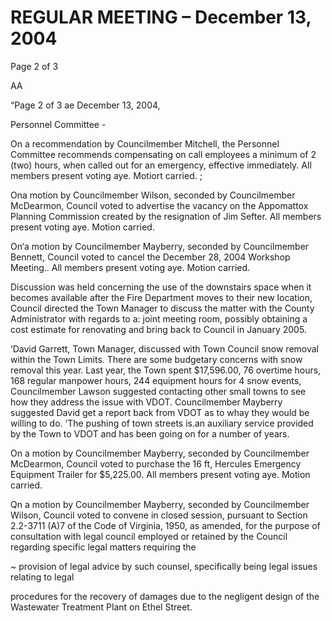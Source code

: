 # REGULAR MEETING – December 13, 2004

Page 2 of 3

AA

“Page 2 of 3 ae
December 13, 2004,

Personnel Committee -

On a recommendation by Councilmember Mitchell, the Personnel Committee
recommends compensating on call employees a minimum of 2 (two) hours, when called
out for an emergency, effective immediately. All members present voting aye. Motiort
carried. ;

Ona motion by Councilmember Wilson, seconded by Councilmember McDearmon,
Council voted to advertise the vacancy on the Appomattox Planning Commission created
by the resignation of Jim Sefter. All members present voting aye. Motion carried.

On‘a motion by Councilmember Mayberry, seconded by Councilmember Bennett,
Council voted to cancel the December 28, 2004 Workshop Meeting.. All members
present voting aye. Motion carried.

Discussion was held concerning the use of the downstairs space when it becomes
available after the Fire Department moves to their new location, Council directed the
Town Manager to discuss the matter with the County Administrator with regards to a:
joint meeting room, possibly obtaining a cost estimate for renovating and bring back to
Council in January 2005.

‘David Garrett, Town Manager, discussed with Town Council snow removal within the
Town Limits. There are some budgetary concerns with snow removal this year. Last
year, the Town spent $17,596.00, 76 overtime hours, 168 regular manpower hours, 244
equipment hours for 4 snow events, Councilmember Lawson suggested contacting other
small towns to see how they address the issue with VDOT. Councilmember Mayberry
suggested David get a report back from VDOT as to whay they would be willing to do.
‘The pushing of town streets is.an auxiliary service provided by the Town to VDOT and
has been going on for a number of years.

On a motion by Councilmember Mayberry, seconded by Councilmember McDearmon,
Council voted to purchase the 16 ft, Hercules Emergency Equipment Trailer for
$5,225.00. All members present voting aye. Motion carried.

Qn a motion by Councilmember Mayberry, seconded by Councilmember Wilson,
Council voted to convene in closed session, pursuant to Section 2.2-3711 (A)7 of the
Code of Virginia, 1950, as amended, for the purpose of consultation with legal council
employed or retained by the Council regarding specific legal matters requiring the

~ provision of legal advice by such counsel, specifically being legal issues relating to legal

procedures for the recovery of damages due to the negligent design of the Wastewater
Treatment Plant on Ethel Street.